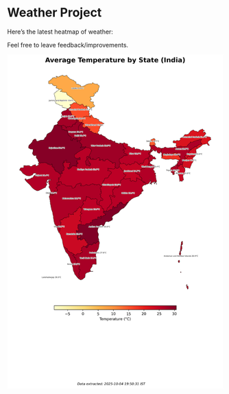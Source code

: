 # Weather Project

Here’s the latest heatmap of weather:

Feel free to leave feedback/improvements.

![India Heatmap](docs/assets/india_heatmap.png?v=E12D31)
